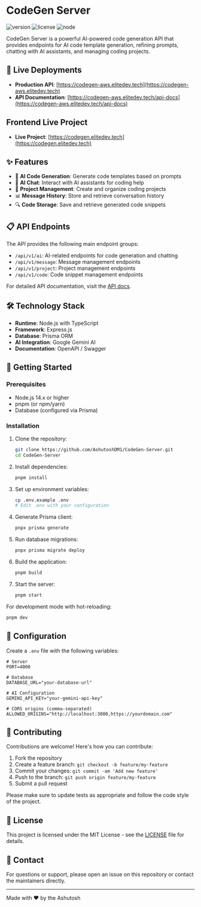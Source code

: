 # CodeGen Server

![version](https://img.shields.io/badge/version-1.0.0-blue)
![license](https://img.shields.io/badge/license-MIT-green)
![node](https://img.shields.io/badge/node->=14.0.0-brightgreen)

CodeGen Server is a powerful AI-powered code generation API that provides endpoints for AI code template generation, refining prompts, chatting with AI assistants, and managing coding projects.

## 🚀 Live Deployments

- **Production API**: [https://codegen-aws.elitedev.tech](https://codegen-aws.elitedev.tech)
- **API Documentation**: [https://codegen-aws.elitedev.tech/api-docs](https://codegen-aws.elitedev.tech/api-docs)

## Frontend Live Project

- **Live Project**: [https://codegen.elitedev.tech](https://codegen.elitedev.tech)

## ✨ Features

- 🤖 **AI Code Generation**: Generate code templates based on prompts
- 💬 **AI Chat**: Interact with AI assistants for coding help
- 📝 **Project Management**: Create and organize coding projects
- 📊 **Message History**: Store and retrieve conversation history
- 🔍 **Code Storage**: Save and retrieve generated code snippets

## 📋 API Endpoints

The API provides the following main endpoint groups:

- `/api/v1/ai`: AI-related endpoints for code generation and chatting
- `/api/v1/message`: Message management endpoints
- `/api/v1/project`: Project management endpoints
- `/api/v1/code`: Code snippet management endpoints

For detailed API documentation, visit the [API docs](https://codegen-aws.elitedev.tech/api-docs).

## 🛠️ Technology Stack

- **Runtime**: Node.js with TypeScript
- **Framework**: Express.js
- **Database**: Prisma ORM
- **AI Integration**: Google Gemini AI
- **Documentation**: OpenAPI / Swagger

## 🚀 Getting Started

### Prerequisites

- Node.js 14.x or higher
- pnpm (or npm/yarn)
- Database (configured via Prisma)

### Installation

1. Clone the repository:

   ```bash
   git clone https://github.com/AshutoshDM1/CodeGen-Server.git
   cd CodeGen-Server
   ```

2. Install dependencies:

   ```bash
   pnpm install
   ```

3. Set up environment variables:

   ```bash
   cp .env.example .env
   # Edit .env with your configuration
   ```

4. Generate Prisma client:

   ```bash
   pnpx prisma generate
   ```

5. Run database migrations:

   ```bash
   pnpx prisma migrate deploy
   ```

6. Build the application:

   ```bash
   pnpm build
   ```

7. Start the server:
   ```bash
   pnpm start
   ```

For development mode with hot-reloading:

```bash
pnpm dev
```

## 🔧 Configuration

Create a `.env` file with the following variables:

```dotenv
# Server
PORT=4000

# Database
DATABASE_URL="your-database-url"

# AI Configuration
GEMINI_API_KEY="your-gemini-api-key"

# CORS origins (comma-separated)
ALLOWED_ORIGINS="http://localhost:3000,https://yourdomain.com"
```

## 🤝 Contributing

Contributions are welcome! Here's how you can contribute:

1. Fork the repository
2. Create a feature branch: `git checkout -b feature/my-feature`
3. Commit your changes: `git commit -am 'Add new feature'`
4. Push to the branch: `git push origin feature/my-feature`
5. Submit a pull request

Please make sure to update tests as appropriate and follow the code style of the project.

## 📄 License

This project is licensed under the MIT License - see the [LICENSE](LICENSE) file for details.

## 📧 Contact

For questions or support, please open an issue on this repository or contact the maintainers directly.

---

Made with ❤️ by the Ashutosh
